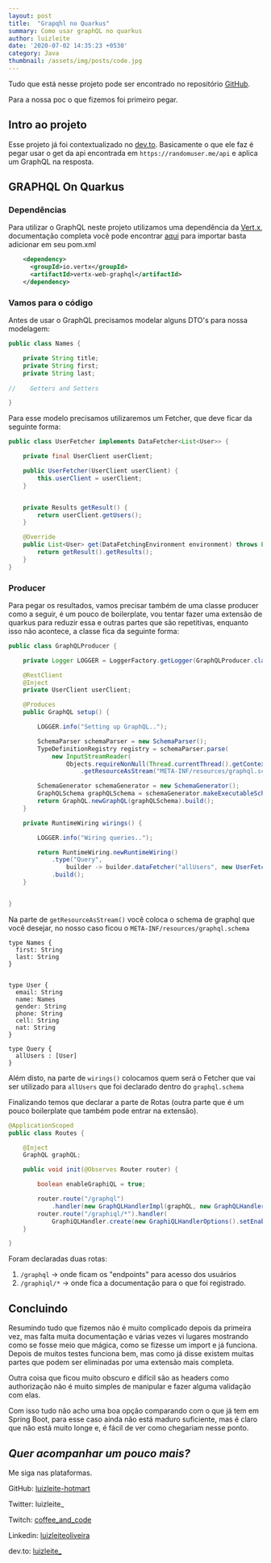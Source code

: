 ```yaml
---
layout: post
title:  "Grapqhl no Quarkus"
summary: Como usar graphQL no quarkus
author: luizleite
date: '2020-07-02 14:35:23 +0530'
category: Java
thumbnail: /assets/img/posts/code.jpg
---
```


Tudo que está nesse projeto pode ser encontrado no repositório [GitHub](https://github.com/luizleite-hotmart/quarkus-graphql).

Para a nossa poc o que fizemos foi primeiro pegar.

## Intro ao projeto 

Esse projeto já foi contextualizado no [dev.to](https://dev.to/luizleite_/como-usar-graphql-com-quarkus-ndn). Basicamente o que ele faz
é pegar usar o get da api encontrada em `https://randomuser.me/api` e aplica um GraphQL na resposta.

## GRAPHQL On Quarkus

### Dependências

Para utilizar o GraphQL neste projeto utilizamos uma dependência da [Vert.x](https://vertx.io/), documentação completa você pode encontrar
[aqui](https://vertx.io/docs/vertx-web-graphql/java/) para importar basta adicionar em seu pom.xml

```xml
    <dependency>
      <groupId>io.vertx</groupId>
      <artifactId>vertx-web-graphql</artifactId>
    </dependency>
```

### Vamos para o código

Antes de usar o GraphQL precisamos modelar alguns DTO's para nossa modelagem:

```java
public class Names {

    private String title;
    private String first;
    private String last;
    
//    Getters and Setters

}
```

Para esse modelo precisamos utilizaremos um Fetcher, que deve ficar da seguinte forma:

```java
public class UserFetcher implements DataFetcher<List<User>> {

    private final UserClient userClient;

    public UserFetcher(UserClient userClient) {
        this.userClient = userClient;
    }


    private Results getResult() {
        return userClient.getUsers();
    }

    @Override
    public List<User> get(DataFetchingEnvironment environment) throws Exception {
        return getResult().getResults();
    }
}
``` 
    
### Producer

Para pegar os resultados, vamos precisar também de uma classe producer como a seguir, é um pouco de boilerplate, vou tentar fazer uma
extensão de quarkus para reduzir essa e outras partes que são repetitivas, enquanto isso não acontece, a classe fica da seguinte forma:

 ```java
 public class GraphQLProducer {
 
     private Logger LOGGER = LoggerFactory.getLogger(GraphQLProducer.class);
 
     @RestClient
     @Inject
     private UserClient userClient;
 
     @Produces
     public GraphQL setup() {
 
         LOGGER.info("Setting up GraphQL..");
 
         SchemaParser schemaParser = new SchemaParser();
         TypeDefinitionRegistry registry = schemaParser.parse(
             new InputStreamReader(
                 Objects.requireNonNull(Thread.currentThread().getContextClassLoader()
                     .getResourceAsStream("META-INF/resources/graphql.schema"))));
 
         SchemaGenerator schemaGenerator = new SchemaGenerator();
         GraphQLSchema graphQLSchema = schemaGenerator.makeExecutableSchema(registry, wirings());
         return GraphQL.newGraphQL(graphQLSchema).build();
     }
 
     private RuntimeWiring wirings() {
 
         LOGGER.info("Wiring queries..");
 
         return RuntimeWiring.newRuntimeWiring()
             .type("Query",
                 builder -> builder.dataFetcher("allUsers", new UserFetcher(userClient)))
             .build();
     }
 
 
 }
 ```
Na parte de `getResourceAsStream()` você coloca o schema de graphql que você desejar, no nosso caso ficou o `META-INF/resources/graphql.schema`

```
type Names {
  first: String
  last: String
}


type User {
  email: String
  name: Names
  gender: String
  phone: String
  cell: String
  nat: String
}

type Query {
  allUsers : [User]
}
```

Além disto, na parte de `wirings()` colocamos quem será o Fetcher que vai ser utilizado para `allUsers` que foi declarado dentro do `graphql.schema`

Finalizando temos que declarar a parte de Rotas (outra parte que é um pouco boilerplate que também pode entrar na extensão). 

```java
@ApplicationScoped
public class Routes {

    @Inject
    GraphQL graphQL;

    public void init(@Observes Router router) {

        boolean enableGraphiQL = true;

        router.route("/graphql")
            .handler(new GraphQLHandlerImpl(graphQL, new GraphQLHandlerOptions()));
        router.route("/graphiql/*").handler(
            GraphiQLHandler.create(new GraphiQLHandlerOptions().setEnabled(enableGraphiQL)));
    }

}
```

Foram declaradas duas rotas:
 
 1. `/graphql` &#8594; onde ficam os "endpoints" para acesso dos usuários
 2. `/graphiql/*` &#8594; onde fica a documentação para o que foi registrado.
 
## Concluindo
 
 Resumindo tudo que fizemos não é muito complicado depois da primeira vez, mas falta muita documentação e várias vezes vi 
 lugares mostrando como se fosse meio que mágica, como se fizesse um import e já funciona. Depois de muitos testes funciona
 bem, mas como já disse existem muitas partes que podem ser eliminadas por uma extensão mais completa.
 
 Outra coisa que ficou muito obscuro e difícil são as headers como authorização não é muito simples de manipular e fazer alguma
validação com elas.

Com isso tudo não acho uma boa opção comparando com o que já tem em Spring Boot, para esse caso ainda não está maduro suficiente,
mas é claro que não está muito longe e, é fácil de ver como chegariam nesse ponto.

## _Quer acompanhar um pouco mais?_ 

 Me siga nas plataformas.

GitHub: [luizleite-hotmart](https://github.com/luizleite-hotmart)

Twitter: luizleite_

Twitch: [coffee_and_code](https://www.twitch.tv/coffee_and_code)

Linkedin: [luizleiteoliveira](https://www.linkedin.com/in/luizleiteoliveira/)

dev.to: [luizleite_](https://dev.to/luizleite_)